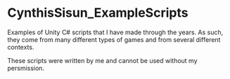 # CynthisSisun_ExampleScripts
Examples of Unity C# scripts that I have made through the years. As such, they come from many different types of games and from several different contexts.

These scripts were written by me and cannot be used without my persmission.
